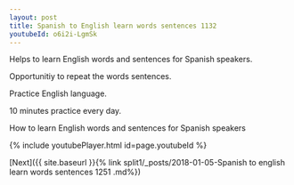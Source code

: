 ```yaml
---
layout: post
title: Spanish to English learn words sentences 1132 
youtubeId: o6i2i-LgmSk
---
```

 
 
Helps to learn English words and sentences for Spanish speakers.

Opportunitiy to repeat the words sentences. 

Practice English language. 
 
10 minutes practice every day. 
 
How to learn English words and sentences for Spanish speakers 
 
{% include youtubePlayer.html id=page.youtubeId %}
 
 
[Next]({{ site.baseurl }}{% link  split1/_posts/2018-01-05-Spanish to english learn words sentences 1251 .md%})
 
